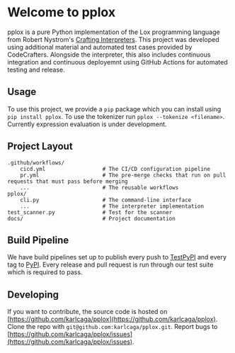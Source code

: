 # Welcome to pplox

pplox is a pure Python implementation of the Lox programming language from Robert Nystrom's [Crafting Interpreters](https://craftinginterpreters.com/).
This project was developed using additional material and automated test cases provided by CodeCrafters.
Alongside the interpreter, this also includes continuous integration and continuous deployemnt using GitHub Actions for automated testing and release.

## Usage

To use this project, we provide a `pip` package which you can install using `pip install pplox`. 
To use the tokenizer run `pplox --tokenize <filename>`.
Currently expression evaluation is under development.  

## Project Layout

    .github/workflows/            
        cicd.yml                  # The CI/CD configuration pipeline
        pr.yml                    # The pre-merge checks that run on pull requests that must pass before merging
        ...                       # The reusable workflows 
    pplox/
        cli.py                    # The command-line interface
        ...                       # The interpreter implementation
    test_scanner.py               # Test for the scanner
    docs/                         # Project documentation

## Build Pipeline

We have build pipelines set up to publish every push to [TestPyPI](https://test.pypi.org/project/pplox/) and every tag to [PyPI](https://pypi.org/project/pplox/).
Every release and pull request is run through our test suite which is required to pass.

## Developing

If you want to contribute, the source code is hosted on [https://github.com/karlcaga/pplox](https://github.com/karlcaga/pplox).
Clone the repo with `git@github.com:karlcaga/pplox.git`.
Report bugs to [https://github.com/karlcaga/pplox/issues](https://github.com/karlcaga/pplox/issues).

